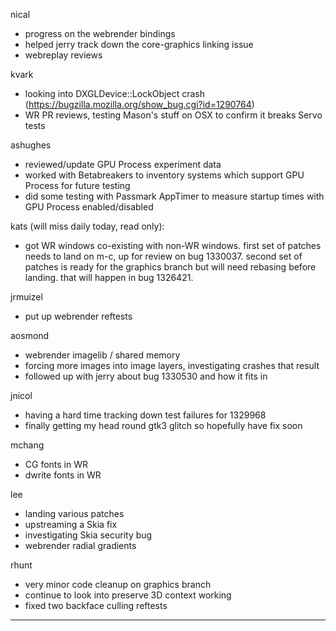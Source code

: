 

nical
* progress on the webrender bindings
* helped jerry track down the core-graphics linking issue
* webreplay reviews



kvark
* looking into DXGLDevice::LockObject crash (https://bugzilla.mozilla.org/show_bug.cgi?id=1290764)
* WR PR reviews, testing Mason's stuff on OSX to confirm it breaks Servo tests



ashughes
* reviewed/update GPU Process experiment data
* worked with Betabreakers to inventory systems which support GPU Process for future testing
* did some testing with Passmark AppTimer to measure startup times with GPU Process enabled/disabled



kats (will miss daily today, read only):
* got WR windows co-existing with non-WR windows. first set of patches needs to land on m-c, up for review on bug 1330037. second set of patches is ready for the graphics branch but will need rebasing before landing. that will happen in bug 1326421.



jrmuizel
* put up webrender reftests



aosmond
* webrender imagelib / shared memory
* forcing more images into image layers, investigating crashes that result
* followed up with jerry about bug 1330530 and how it fits in
 

jnicol
* having a hard time tracking down test failures for 1329968
* finally getting my head round gtk3 glitch so hopefully have fix soon



mchang
* CG fonts in WR
* dwrite fonts in WR



lee
* landing various patches
* upstreaming a Skia fix
* investigating Skia security bug
* webrender radial gradients



rhunt
* very minor code cleanup on graphics branch
* continue to look into preserve 3D context working
* fixed two backface culling reftests

________________


